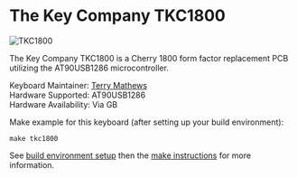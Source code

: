The Key Company TKC1800
===

![TKC1800](https://imgur.com/a/Xlttp)


The Key Company TKC1800 is a Cherry 1800 form factor replacement PCB utilizing the AT90USB1286 microcontroller.

Keyboard Maintainer: [Terry Mathews](https://github.com/TerryMathews/)  
Hardware Supported: AT90USB1286  
Hardware Availability: Via GB  


Make example for this keyboard (after setting up your build environment):

    make tkc1800

See [build environment setup](https://docs.qmk.fm/#/getting_started_build_tools) then the [make instructions](https://docs.qmk.fm/#/getting_started_make_guide) for more information.